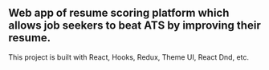 ## Web app of resume scoring platform which allows job seekers to beat ATS by improving their resume.

This project is built with React, Hooks, Redux, Theme UI, React Dnd, etc.

